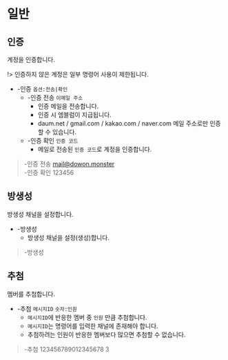 # 일반

## 인증

계정을 인증합니다.

!> 인증하지 않은 계정은 일부 명령어 사용이 제한됩니다.

- -인증 `옵션:전송|확인`
  - -인증 전송 `이메일 주소`
    - 인증 메일을 전송합니다.
    - 인증 시 엠블럼이 지급됩니다.
    - daum.net / gmail.com / kakao.com / naver.com 메일 주소로만 인증할 수 있습니다.
  - -인증 확인 `인증 코드`
    - 메일로 전송된 `인증 코드`로 계정을 인증합니다.

> -인증 전송 mail@dowon.monster \
> -인증 확인 123456

## 방생성

방생성 채널을 설정합니다.

- -방생성
  - 방생성 채널을 설정(생성)합니다.

> -방생성

## 추첨

멤버를 추첨합니다.

- -추첨 `메시지ID` `숫자:인원`
  - `메시지ID`에 반응한 멤버 중 `인원` 만큼 추첨합니다.
  - `메시지ID`는 명령어를 입력한 채널에 존재해야 합니다.
  - 추첨하려는 인원이 반응한 멤버보다 많으면 추첨할 수 없습니다.

> -추첨 123456789012345678 3
